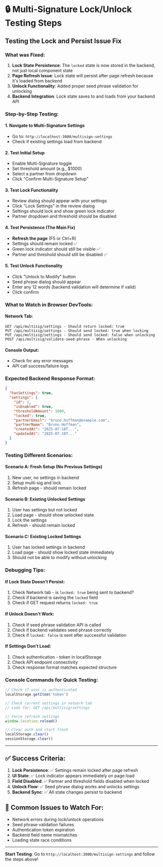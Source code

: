 # 🔒 Multi-Signature Lock/Unlock Testing Steps

## Testing the Lock and Persist Issue Fix

### What was Fixed:
1. **Lock State Persistence**: The `locked` state is now stored in the backend, not just local component state
2. **Page Refresh Issue**: Lock state will persist after page refresh because it's loaded from backend
3. **Unlock Functionality**: Added proper seed phrase validation for unlocking
4. **Backend Integration**: Lock state saves to and loads from your backend API

### Step-by-Step Testing:

#### 1. Navigate to Multi-Signature Settings
- Go to: `http://localhost:3000/multisign-settings`
- Check if existing settings load from backend

#### 2. Test Initial Setup
- Enable Multi-Signature toggle
- Set threshold amount (e.g., $1000)
- Select a partner from dropdown
- Click "Confirm Multi-Signature Setup"

#### 3. Test Lock Functionality
- Review dialog should appear with your settings
- Click "Lock Settings" in the review dialog
- Settings should lock and show green lock indicator
- Partner dropdown and threshold should be disabled

#### 4. Test Persistence (The Main Fix)
- **Refresh the page** (F5 or Ctrl+R)
- Settings should remain locked ✅
- Green lock indicator should still be visible ✅
- Partner and threshold should still be disabled ✅

#### 5. Test Unlock Functionality
- Click "Unlock to Modify" button
- Seed phrase dialog should appear
- Enter any 12 words (backend validation will determine if valid)
- Click confirm

### What to Watch in Browser DevTools:

#### Network Tab:
```
GET /api/multisig/settings - Should return locked: true
PUT /api/multisig/settings - Should send locked: true when locking
PUT /api/multisig/settings - Should send locked: false when unlocking
POST /api/multisig/validate-seed-phrase - When unlocking
```

#### Console Output:
- Check for any error messages
- API call success/failure logs

### Expected Backend Response Format:
```json
{
  "hasSettings": true,
  "settings": {
    "id": 1,
    "isEnabled": true,
    "thresholdAmount": 1000,
    "locked": true,
    "partnerEmail": "bruno.hoffman@example.com",
    "partnerName": "Bruno Hoffman",
    "createdAt": "2025-07-18T...",
    "updatedAt": "2025-07-18T..."
  }
}
```

### Testing Different Scenarios:

#### Scenario A: Fresh Setup (No Previous Settings)
1. New user, no settings in backend
2. Setup multi-sig and lock
3. Refresh page - should remain locked

#### Scenario B: Existing Unlocked Settings
1. User has settings but not locked
2. Load page - should show unlocked state
3. Lock the settings
4. Refresh - should remain locked

#### Scenario C: Existing Locked Settings
1. User has locked settings in backend
2. Load page - should show locked state immediately
3. Should not be able to modify without unlocking

### Debugging Tips:

#### If Lock State Doesn't Persist:
1. Check Network tab - is `locked: true` being sent to backend?
2. Check if backend is saving the `locked` field
3. Check if GET request returns `locked: true`

#### If Unlock Doesn't Work:
1. Check if seed phrase validation API is called
2. Check if backend validates seed phrase correctly
3. Check if `locked: false` is sent after successful validation

#### If Settings Don't Load:
1. Check authentication - token in localStorage
2. Check API endpoint connectivity
3. Check response format matches expected structure

### Console Commands for Quick Testing:

```javascript
// Check if user is authenticated
localStorage.getItem('token')

// Check current settings in network tab
// Look for: GET /api/multisig/settings

// Force refresh settings
window.location.reload()

// Clear auth and start fresh
localStorage.clear()
sessionStorage.clear()
```

---

## ✅ Success Criteria:

1. **Lock Persistence**: ✅ Settings remain locked after page refresh
2. **UI State**: ✅ Lock indicator appears immediately on page load
3. **Field Disabled**: ✅ Partner and threshold fields disabled when locked
4. **Unlock Flow**: ✅ Seed phrase dialog works and unlocks settings
5. **Backend Sync**: ✅ All state changes persist to backend

## 🐛 Common Issues to Watch For:

- Network errors during lock/unlock operations
- Seed phrase validation failures
- Authentication token expiration
- Backend field name mismatches
- Loading state race conditions

---

**Start Testing**: Go to `http://localhost:3000/multisign-settings` and follow the steps above!

